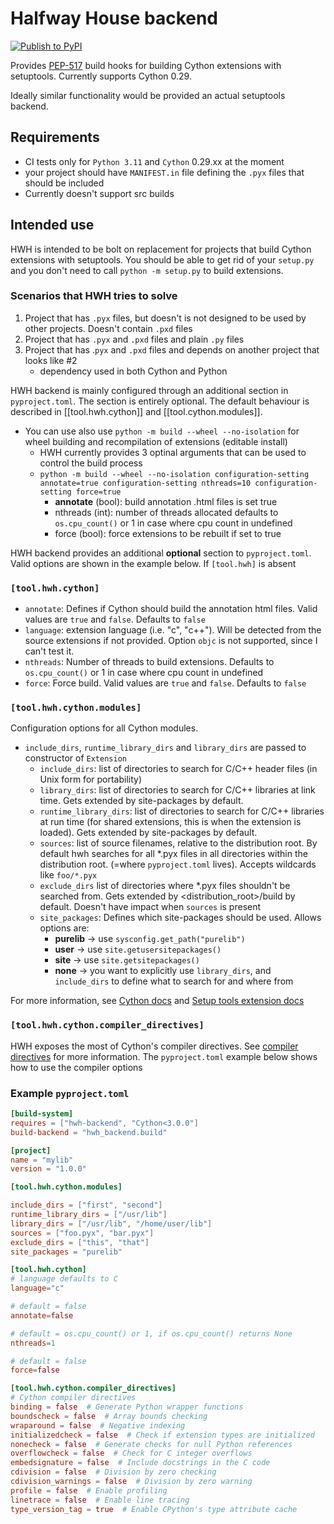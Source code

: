 # Halfway House backend

[![Publish to PyPI](https://github.com/mkgessen/hwh-backend/actions/workflows/python-publish.yml/badge.svg)](https://github.com/mkgessen/hwh-backend/actions/workflows/python-publish.yml)

Provides [PEP-517](https://peps.python.org/pep-0517/) build hooks for building
Cython extensions with setuptools. Currently supports Cython 0.29.

Ideally similar functionality would be provided an actual setuptools backend.

## Requirements

- CI tests only for `Python 3.11` and `Cython` 0.29.xx at the moment
- your project should have `MANIFEST.in` file defining the `.pyx` files that
  should be included
- Currently doesn't support src builds

## Intended use

HWH is intended to be bolt on replacement for projects that build Cython
extensions with setuptools. You should be able to get rid of your `setup.py` and
you don't need to call `python -m setup.py` to build extensions.

### Scenarios that HWH tries to solve

1. Project that has `.pyx` files, but doesn't is not designed to be used by
   other projects. Doesn't contain `.pxd` files
2. Project that has `.pyx` and `.pxd` files and plain `.py` files
3. Project that has .`pyx` and `.pxd` files and depends on another project that
   looks like #2
   - dependency used in both Cython and Python

HWH backend is mainly configured through an additional section in
`pyproject.toml`. The section is entirely optional. The default behaviour is
described in [[tool.hwh.cython]] and [[tool.cython.modules]].

- You can use also use `python -m build --wheel --no-isolation` for wheel
  building and recompilation of extensions (editable install)
  - HWH currently provides 3 optinal arguments that can be used to control the
    build process
  - `python -m build --wheel --no-isolation configuration-setting annotate=true
  configuration-setting nthreads=10 configuration-setting force=true`
    - **annotate** (bool): build annotation .html files is set true
    - nthreads (int): number of threads allocated defaults to `os.cpu_count()`
      or 1 in case where cpu count in undefined
    - force (bool): force extensions to be rebuilt if set to true

HWH backend provides an additional **optional** section to `pyproject.toml`.
Valid options are shown in the example below. If `[tool.hwh]` is absent

### `[tool.hwh.cython]`

- `annotate`: Defines if Cython should build the annotation html files. Valid
  values are `true` and `false`. Defaults to `false`
- `language`: extension language (i.e. "c", "c++"). Will be detected from the
  source extensions if not provided. Option `objc` is not supported, since I
  can't test it.
- `nthreads`: Number of threads to build extensions. Defaults to
  `os.cpu_count()` or 1 in case where cpu count in undefined
- `force`: Force build. Valid values are `true` and `false`. Defaults to `false`

### `[tool.hwh.cython.modules]`

Configuration options for all Cython modules.

- `include_dirs`, `runtime_library_dirs` and `library_dirs` are passed to
  constructor of `Extension`
  - `include_dirs`: list of directories to search for C/C++ header files (in
    Unix form for portability)
  - `library_dirs`: list of directories to search for C/C++ libraries at link
    time. Gets extended by site-packages by default.
  - `runtime_library_dirs`: list of directories to search for C/C++ libraries at
    run time (for shared extensions, this is when the extension is loaded). Gets
    extended by site-packages by default.
  - `sources`: list of source filenames, relative to the distribution root. By
    default hwh searches for all *.pyx files in all directories within the
    distribution root. (=where `pyproject.toml` lives). Accepts wildcards like
    `foo/*.pyx`
  - `exclude_dirs` list of directories where *.pyx files shouldn't be searched
    from. Gets extended by <distribution_root>/build by default. Doesn't have
    impact when `sources` is present
  - `site_packages`: Defines which site-packages should be used. Allows options
    are:
    - **purelib** -> use `sysconfig.get_path("purelib")`
    - **user** -> use `site.getusersitepackages()`
    - **site** -> use `site.getsitepackages()`
    - **none** -> you want to explicitly use `library_dirs`, and `include_dirs`
      to define what to search for and where from

For more information, see
[Cython docs](https://cython.readthedocs.io/en/0.29.x/src/userguide/source_files_and_compilation.html)
and
[Setup tools extension docs](https://setuptools.pypa.io/en/latest/userguide/ext_modules.html)

### `[tool.hwh.cython.compiler_directives]`

HWH exposes the most of Cython's compiler directives. See
[compiler directives](https://cython.readthedocs.io/en/0.29.x/src/userguide/source_files_and_compilation.html#compiler-directives)
for more information. The `pyproject.toml` example below shows how to use the
compiler options

### Example `pyproject.toml`

```toml pyproject.toml
[build-system]
requires = ["hwh-backend", "Cython<3.0.0"]
build-backend = "hwh_backend.build"

[project]
name = "mylib"
version = "1.0.0"

[tool.hwh.cython.modules]

include_dirs = ["first", "second"]
runtime_library_dirs = ["/usr/lib"]
library_dirs = ["/usr/lib", "/home/user/lib"]
sources = ["foo.pyx", "bar.pyx"]
exclude_dirs = ["this", "that"]
site_packages = "purelib"

[tool.hwh.cython]
# language defaults to C
language="c"

# default = false
annotate=false

# default = os.cpu_count() or 1, if os.cpu_count() returns None
nthreads=1

# default = false
force=false

[tool.hwh.cython.compiler_directives]
# Cython compiler directives
binding = false  # Generate Python wrapper functions
boundscheck = false  # Array bounds checking
wraparound = false  # Negative indexing
initializedcheck = false  # Check if extension types are initialized
nonecheck = false  # Generate checks for null Python references
overflowcheck = false  # Check for C integer overflows
embedsignature = false  # Include docstrings in the C code
cdivision = false  # Division by zero checking
cdivision_warnings = false  # Division by zero warning
profile = false  # Enable profiling
linetrace = false  # Enable line tracing
type_version_tag = true  # Enable CPython's type attribute cache
```
